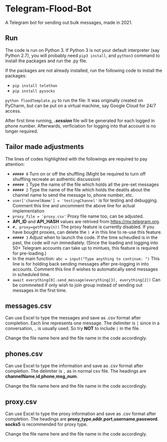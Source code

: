 # Telegram-Flood-Bot
A Telegram bot for sending out bulk messages, made in 2021.

## Run
The code is run on Python 3. If Python 3 is not your default interpreter (say Python 2.7), you will probably need `pip3 install`, and `python3` command to install the packages and run the .py file.

If the packages are not already installed, run the following code to install the packages:
- `pip install telethon`
- `pip install pysocks`

`python floodTemplate.py` to run the file: It was originally created on PyCharm, but can be put on a virtual machine, say Google Cloud for 24/7 access.

After first time running, ***.session*** file will be generated for each logged in phone number. Afterwards, verficiation for logging into that account is no longer required.

## Tailor made adjustments

The lines of codes highlighted with the followings are required to pay attention:

- `##### 0` Turn on or off the shuffling (Might be required to turn off shuffling recreate an authentic discussion)
- `##### 1` Type the name of the file which holds all the pre-set messages
- `##### 2` Type the name of the file which holds the deatils about the channel name to send the message to, phone number, etc.
- `user['channelName'] = 'testingChannel'` is for testing and debugging. Comment this line and uncomment the above line for actual implementation
- `proxy_file = 'proxy.csv'` Proxy file name too, can be adjusted.
- **API_ID** and **API_HASH** values are retrived from https://my.telegram.org.
- `#, proxy=getProxy(n))` The proxy feature is currently disabled. If you have bought proxies, can delete the `) #` in this line to re-use this feature. 
- `##### 3` Adjust when to launch the code. If the time scheudled is in the past, the code will run immediately. (Since the loading and logging into 50+ Telegram accounts can take up to mintues, this feature is required for pre-loading.)
- In the main function: `abc = input("Type anything to continue: ")` This line is for holding back sending messages after pre-logging in into accounts. Comment this line if wishes to automatically send messages in scheduled time.
- `await everything[0].send_message(everything[3], everything[2])` Can be commneted if only wish to join group instead of sending out messages in the first time.

## messages.csv

Can use Excel to type the messages and save as .csv format after completion. Each line represents one message. The delimiter is `|` since in a conversation, `,` is usually used. So try **NOT** to include `|` in the file.

Change the file name here and the file name in the code accordingly.

## phones.csv

Can use Excel to type the information and save as .csv format after completion. The delimiter is `,` as in normal csv file. The headings are **channelName**,**id**,**phone**,**msg_num**.

Change the file name here and the file name in the code accordingly.

## proxy.csv

Can use Excel to type the proxy information and save as .csv format after completion. The headings are **proxy_type**,**addr**,**port**,**username**,**password**. **socks5** is recommended for proxy type.

Change the file name here and the file name in the code accordingly.

